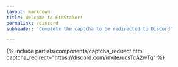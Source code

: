 ```yaml
---
layout: markdown
title: Welcome to EthStaker!
permalink: /discord
subheader: 'Complete the captcha to be redirected to Discord'

---
```



{% include partials/components/captcha_redirect.html captcha_redirect="https://discord.com/invite/ucsTcA2wTq" %}
